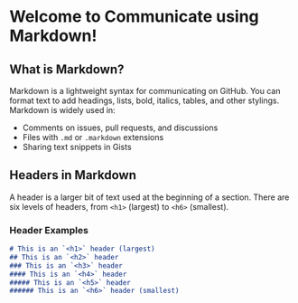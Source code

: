 # Welcome to Communicate using Markdown! 

## What is Markdown?

Markdown is a lightweight syntax for communicating on GitHub. You can format text to add headings, lists, bold, italics, tables, and other stylings. Markdown is widely used in:

- Comments on issues, pull requests, and discussions
- Files with `.md` or `.markdown` extensions
- Sharing text snippets in Gists

## Headers in Markdown

A header is a larger bit of text used at the beginning of a section. There are six levels of headers, from `<h1>` (largest) to `<h6>` (smallest).

### Header Examples

```markdown
# This is an `<h1>` header (largest)
## This is an `<h2>` header
### This is an `<h3>` header
#### This is an `<h4>` header
##### This is an `<h5>` header
###### This is an `<h6>` header (smallest)

